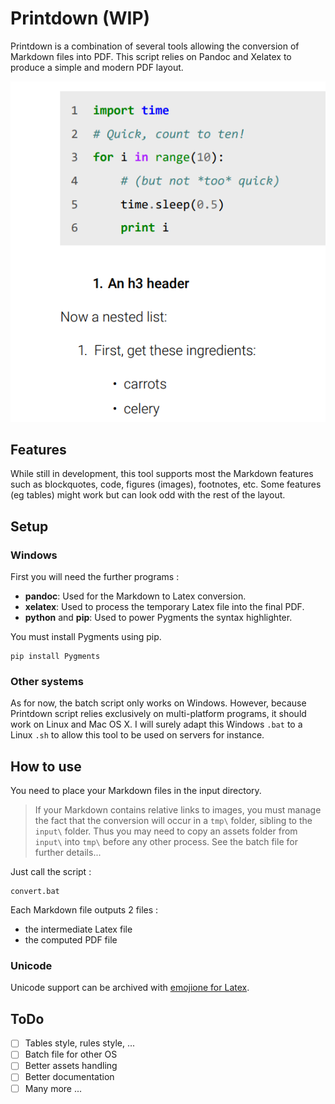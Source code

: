 # Printdown (WIP)

Printdown is a combination of several tools allowing the conversion of Markdown files into PDF. This script relies on Pandoc and Xelatex to produce a simple and modern PDF layout.

![Output PDF sample](./sample.png)

## Features

While still in development, this tool supports most the Markdown features such as blockquotes, code, figures (images), footnotes, etc.
Some features (eg tables) might work but can look odd with the rest of the layout.

## Setup

### Windows

First you will need the further programs :

- **pandoc**: Used for the Markdown to Latex conversion.
- **xelatex**: Used to process the temporary Latex file into the final PDF.
- **python** and **pip**: Used to power Pygments the syntax highlighter.

You must install Pygments using pip.

```shell
pip install Pygments
```

### Other systems

As for now, the batch script only works on Windows.
However, because Printdown script relies exclusively on multi-platform programs, it should work on Linux and Mac OS X.
I will surely adapt this Windows `.bat` to a Linux `.sh` to allow this tool to be used on servers for instance.

## How to use

You need to place your Markdown files in the input directory.

> If your Markdown contains relative links to images, you must manage the fact that the conversion will occur in a `tmp\` folder, sibling to the `input\` folder.
> Thus you may need to copy an assets folder from `input\` into `tmp\` before any other process. See the batch file for further details...

Just call the script :

```shell
convert.bat
```

Each Markdown file outputs 2 files :
- the intermediate Latex file
- the computed PDF file

### Unicode

Unicode support can be archived with [emojione for Latex](https://github.com/benjamin-weiss/emojione-latex).

## ToDo

- [ ] Tables style, rules style, ...
- [ ] Batch file for other OS
- [ ] Better assets handling
- [ ] Better documentation
- [ ] Many more ...
